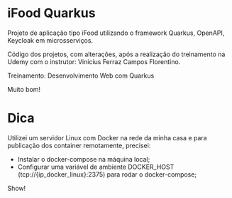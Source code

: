 # iFood Quarkus
Projeto de aplicação tipo iFood utilizando o framework Quarkus, OpenAPI, Keycloak em microsserviços.

Código dos projetos, com alterações, após a realização do treinamento na Udemy com o instrutor: Vinicius Ferraz Campos Florentino.

Treinamento: Desenvolvimento Web com Quarkus

Muito bom!

# Dica

Utilizei um servidor Linux com Docker na rede da minha casa e para publicação dos container remotamente, precisei:
- Instalar o docker-compose na máquina local;
- Configurar uma variável de ambiente DOCKER_HOST (tcp://{ip_docker_linux}:2375) para rodar o docker-compose;

Show!
